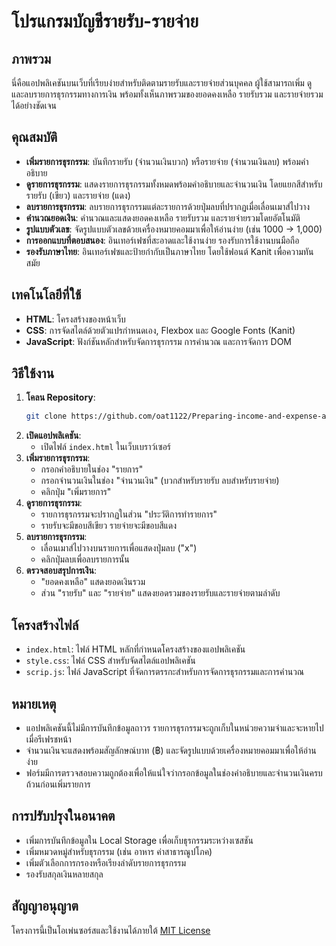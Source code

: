 # โปรแกรมบัญชีรายรับ-รายจ่าย

## ภาพรวม
นี่คือแอปพลิเคชันบนเว็บที่เรียบง่ายสำหรับติดตามรายรับและรายจ่ายส่วนบุคคล ผู้ใช้สามารถเพิ่ม ดู และลบรายการธุรกรรมทางการเงิน พร้อมทั้งเห็นภาพรวมของยอดคงเหลือ รายรับรวม และรายจ่ายรวมได้อย่างชัดเจน

## คุณสมบัติ
- **เพิ่มรายการธุรกรรม**: บันทึกรายรับ (จำนวนเงินบวก) หรือรายจ่าย (จำนวนเงินลบ) พร้อมคำอธิบาย
- **ดูรายการธุรกรรม**: แสดงรายการธุรกรรมทั้งหมดพร้อมคำอธิบายและจำนวนเงิน โดยแยกสีสำหรับรายรับ (เขียว) และรายจ่าย (แดง)
- **ลบรายการธุรกรรม**: ลบรายการธุรกรรมแต่ละรายการด้วยปุ่มลบที่ปรากฏเมื่อเลื่อนเมาส์ไปวาง
- **คำนวณยอดเงิน**: คำนวณและแสดงยอดคงเหลือ รายรับรวม และรายจ่ายรวมโดยอัตโนมัติ
- **รูปแบบตัวเลข**: จัดรูปแบบตัวเลขด้วยเครื่องหมายคอมมาเพื่อให้อ่านง่าย (เช่น 1000 → 1,000)
- **การออกแบบที่ตอบสนอง**: อินเทอร์เฟซที่สะอาดและใช้งานง่าย รองรับการใช้งานบนมือถือ
- **รองรับภาษาไทย**: อินเทอร์เฟซและป้ายกำกับเป็นภาษาไทย โดยใช้ฟอนต์ Kanit เพื่อความทันสมัย

## เทคโนโลยีที่ใช้
- **HTML**: โครงสร้างของหน้าเว็บ
- **CSS**: การจัดสไตล์ด้วยตัวแปรกำหนดเอง, Flexbox และ Google Fonts (Kanit)
- **JavaScript**: ฟังก์ชันหลักสำหรับจัดการธุรกรรม การคำนวณ และการจัดการ DOM

## วิธีใช้งาน
1. **โคลน Repository**:
   ```bash
   git clone https://github.com/oat1122/Preparing-income-and-expense-accounts.git
   ```
2. **เปิดแอปพลิเคชัน**:
   - เปิดไฟล์ `index.html` ในเว็บเบราว์เซอร์
3. **เพิ่มรายการธุรกรรม**:
   - กรอกคำอธิบายในช่อง "รายการ"
   - กรอกจำนวนเงินในช่อง "จำนวนเงิน" (บวกสำหรับรายรับ ลบสำหรับรายจ่าย)
   - คลิกปุ่ม "เพิ่มรายการ"
4. **ดูรายการธุรกรรม**:
   - รายการธุรกรรมจะปรากฏในส่วน "ประวัติการทำรายการ"
   - รายรับจะมีขอบสีเขียว รายจ่ายจะมีขอบสีแดง
5. **ลบรายการธุรกรรม**:
   - เลื่อนเมาส์ไปวางบนรายการเพื่อแสดงปุ่มลบ ("x")
   - คลิกปุ่มลบเพื่อลบรายการนั้น
6. **ตรวจสอบสรุปการเงิน**:
   - "ยอดคงเหลือ" แสดงยอดเงินรวม
   - ส่วน "รายรับ" และ "รายจ่าย" แสดงยอดรวมของรายรับและรายจ่ายตามลำดับ

## โครงสร้างไฟล์
- `index.html`: ไฟล์ HTML หลักที่กำหนดโครงสร้างของแอปพลิเคชัน
- `style.css`: ไฟล์ CSS สำหรับจัดสไตล์แอปพลิเคชัน
- `scrip.js`: ไฟล์ JavaScript ที่จัดการตรรกะสำหรับการจัดการธุรกรรมและการคำนวณ

## หมายเหตุ
- แอปพลิเคชันนี้ไม่มีการบันทึกข้อมูลถาวร รายการธุรกรรมจะถูกเก็บในหน่วยความจำและจะหายไปเมื่อรีเฟรชหน้า
- จำนวนเงินจะแสดงพร้อมสัญลักษณ์บาท (฿) และจัดรูปแบบด้วยเครื่องหมายคอมมาเพื่อให้อ่านง่าย
- ฟอร์มมีการตรวจสอบความถูกต้องเพื่อให้แน่ใจว่ากรอกข้อมูลในช่องคำอธิบายและจำนวนเงินครบถ้วนก่อนเพิ่มรายการ

## การปรับปรุงในอนาคต
- เพิ่มการบันทึกข้อมูลใน Local Storage เพื่อเก็บธุรกรรมระหว่างเซสชัน
- เพิ่มหมวดหมู่สำหรับธุรกรรม (เช่น อาหาร ค่าสาธารณูปโภค)
- เพิ่มตัวเลือกการกรองหรือเรียงลำดับรายการธุรกรรม
- รองรับสกุลเงินหลายสกุล

## สัญญาอนุญาต
โครงการนี้เป็นโอเพ่นซอร์สและใช้งานได้ภายใต้ [MIT License](LICENSE)
